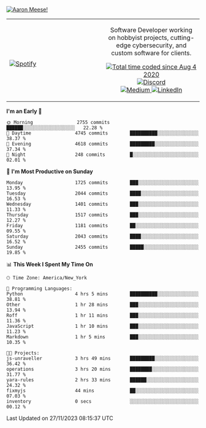 [![Aaron Meese!](https://user-images.githubusercontent.com/17814535/88975338-a2aabf00-d27f-11ea-963f-8a19608716b4.png)](https://github.com/ajmeese7/readme-ascii "README ASCII")

<!-- Modified from project here: https://github.com/novatorem/novatorem -->
<table width="100%">
  <tr>
  <td width="50%">

&nbsp; <br> [![Spotify](https://ajmeese7.vercel.app/api/spotify)](https://open.spotify.com/user/ajmeese)

  </td>
  <td width="50%">
    <p align="center">
    Software Developer working on hobbyist projects, cutting-edge cybersecurity, and custom software for clients.
    </p>
    <p align="center">
      <a href="https://wakatime.com/@f726891d-3b02-46cd-9b60-e8c59f9e2b14">
        <img src="https://wakatime.com/badge/user/f726891d-3b02-46cd-9b60-e8c59f9e2b14.svg" alt="Total time coded since Aug 4 2020" title="WakaTime" />
      </a>
      <a href="http://link.aaronmeese.com/discord">
        <img src="https://img.shields.io/badge/discord-ajmeese7%234835-369?style=flat-square&logo=discord&logoColor=white&color=purple" alt="Discord" title="Discord">
      </a>
      <br />
      <a href="https://link.aaronmeese.com/medium">
        <img src="https://img.shields.io/badge/medium-ajmeese7-1DB954?style=flat-square&logo=medium&logoColor=white" alt="Medium" title="Medium">
      </a>
      <a href="https://link.aaronmeese.com/linkedin">
        <img src="https://img.shields.io/badge/linkedIn-aaronmeese-1DB954?style=flat-square&logo=linkedin&logoColor=white&color=blue" alt="LinkedIn" title="LinkedIn">
      </a>
    </p>
  </td>

</table>

[//]: <> (The `&nbsp;` is to have Aphelion take up more space)

<!--START_SECTION:waka-->
**I'm an Early 🐤** 

```text
🌞 Morning                2755 commits        ██████░░░░░░░░░░░░░░░░░░░   22.28 % 
🌆 Daytime                4745 commits        ██████████░░░░░░░░░░░░░░░   38.37 % 
🌃 Evening                4618 commits        █████████░░░░░░░░░░░░░░░░   37.34 % 
🌙 Night                  248 commits         █░░░░░░░░░░░░░░░░░░░░░░░░   02.01 % 
```
📅 **I'm Most Productive on Sunday** 

```text
Monday                   1725 commits        ███░░░░░░░░░░░░░░░░░░░░░░   13.95 % 
Tuesday                  2044 commits        ████░░░░░░░░░░░░░░░░░░░░░   16.53 % 
Wednesday                1401 commits        ███░░░░░░░░░░░░░░░░░░░░░░   11.33 % 
Thursday                 1517 commits        ███░░░░░░░░░░░░░░░░░░░░░░   12.27 % 
Friday                   1181 commits        ██░░░░░░░░░░░░░░░░░░░░░░░   09.55 % 
Saturday                 2043 commits        ████░░░░░░░░░░░░░░░░░░░░░   16.52 % 
Sunday                   2455 commits        █████░░░░░░░░░░░░░░░░░░░░   19.85 % 
```


📊 **This Week I Spent My Time On** 

```text
🕑︎ Time Zone: America/New_York

💬 Programming Languages: 
Python                   4 hrs 5 mins        ██████████░░░░░░░░░░░░░░░   38.81 % 
Other                    1 hr 28 mins        ███░░░░░░░░░░░░░░░░░░░░░░   13.94 % 
Roff                     1 hr 11 mins        ███░░░░░░░░░░░░░░░░░░░░░░   11.36 % 
JavaScript               1 hr 10 mins        ███░░░░░░░░░░░░░░░░░░░░░░   11.23 % 
Markdown                 1 hr 5 mins         ███░░░░░░░░░░░░░░░░░░░░░░   10.35 % 

🐱‍💻 Projects: 
js-unraveller            3 hrs 49 mins       █████████░░░░░░░░░░░░░░░░   36.42 % 
operations               3 hrs 20 mins       ████████░░░░░░░░░░░░░░░░░   31.77 % 
yara-rules               2 hrs 33 mins       ██████░░░░░░░░░░░░░░░░░░░   24.32 % 
fixmyjs                  44 mins             ██░░░░░░░░░░░░░░░░░░░░░░░   07.03 % 
inventory                0 secs              ░░░░░░░░░░░░░░░░░░░░░░░░░   00.12 % 
```


 Last Updated on 27/11/2023 08:15:37 UTC
<!--END_SECTION:waka-->
